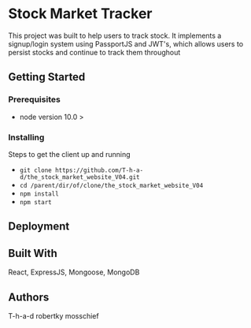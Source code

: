 # Stock Market Tracker

This project was built to help users to track stock. It implements a signup/login system using PassportJS and JWT's, which allows users to persist stocks and continue to track them throughout 

## Getting Started

### Prerequisites
- node version 10.0 >

### Installing
Steps to get the client up and running
- `git clone https://github.com/T-h-a-d/the_stock_market_website_V04.git`
- `cd /parent/dir/of/clone/the_stock_market_website_V04`
- `npm install`
- `npm start`

## Deployment

## Built With
React, ExpressJS, Mongoose, MongoDB

## Authors
T-h-a-d
robertky
mosschief

